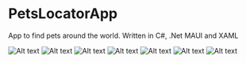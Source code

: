 # PetsLocatorApp

App to find pets around the world.
Written in C#, .Net MAUI and XAML

![Alt text](/Screenshots/Screenshot_1696902243.png?raw=true "Optional Title")
![Alt text](/Screenshots/Screenshot_1696902660.png?raw=true "Optional Title")
![Alt text](/Screenshots/Screenshot_1696902700.png?raw=true "Optional Title")
![Alt text](/Screenshots/Screenshot_1696902724.png?raw=true "Optional Title")
![Alt text](/Screenshots/Screenshot_1696902761.png?raw=true "Optional Title")
![Alt text](/Screenshots/Screenshot_1696903336.png?raw=true "Optional Title")
![Alt text](/Screenshots/Screenshot_1696903552.png?raw=true "Optional Title")
